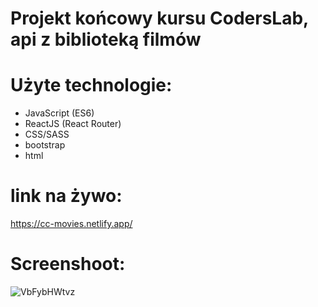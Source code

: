# Projekt końcowy kursu CodersLab, api z biblioteką filmów

# Użyte technologie:
- JavaScript (ES6)
- ReactJS (React Router)
- CSS/SASS
- bootstrap
- html

# link na żywo: 
https://cc-movies.netlify.app/

# Screenshoot:
![VbFybHWtvz](https://user-images.githubusercontent.com/81171876/161404555-6ccf30d3-30b8-4812-8bee-74f50ca87fa9.jpg)
